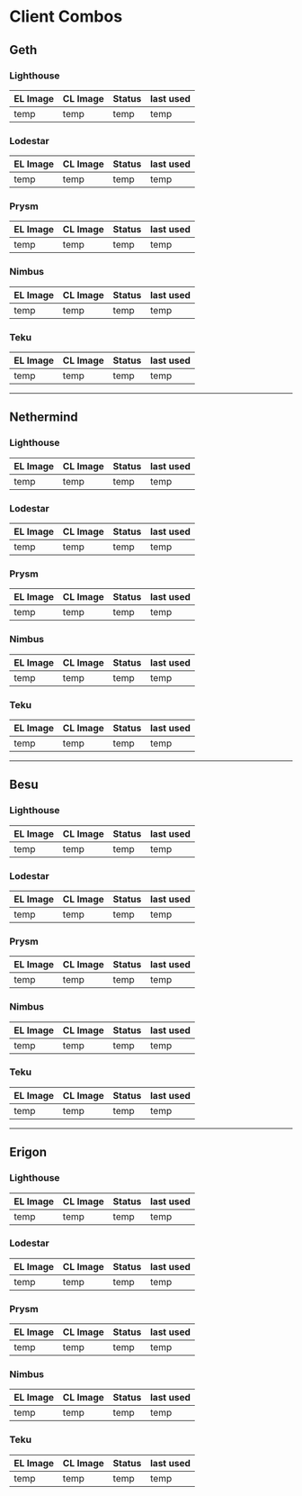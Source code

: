 # Client Combos
## Geth
### Lighthouse
|EL Image|CL Image| Status| last used|
|---|---|---|---|
|temp|temp|temp|temp|
### Lodestar
|EL Image|CL Image| Status| last used|
|---|---|---|---|
|temp|temp|temp|temp|
### Prysm
|EL Image|CL Image| Status| last used|
|---|---|---|---|
|temp|temp|temp|temp|
### Nimbus
|EL Image|CL Image| Status| last used|
|---|---|---|---|
|temp|temp|temp|temp|
### Teku
|EL Image|CL Image| Status| last used|
|---|---|---|---|
|temp|temp|temp|temp|
---
## Nethermind
### Lighthouse
|EL Image|CL Image| Status| last used|
|---|---|---|---|
|temp|temp|temp|temp|
### Lodestar
|EL Image|CL Image| Status| last used|
|---|---|---|---|
|temp|temp|temp|temp|
### Prysm
|EL Image|CL Image| Status| last used|
|---|---|---|---|
|temp|temp|temp|temp|
### Nimbus
|EL Image|CL Image| Status| last used|
|---|---|---|---|
|temp|temp|temp|temp|
### Teku
|EL Image|CL Image| Status| last used|
|---|---|---|---|
|temp|temp|temp|temp|
---
## Besu
### Lighthouse
|EL Image|CL Image| Status| last used|
|---|---|---|---|
|temp|temp|temp|temp|
### Lodestar
|EL Image|CL Image| Status| last used|
|---|---|---|---|
|temp|temp|temp|temp|
### Prysm
|EL Image|CL Image| Status| last used|
|---|---|---|---|
|temp|temp|temp|temp|
### Nimbus
|EL Image|CL Image| Status| last used|
|---|---|---|---|
|temp|temp|temp|temp|
### Teku
|EL Image|CL Image| Status| last used|
|---|---|---|---|
|temp|temp|temp|temp|
---
## Erigon
### Lighthouse
|EL Image|CL Image| Status| last used|
|---|---|---|---|
|temp|temp|temp|temp|
### Lodestar
|EL Image|CL Image| Status| last used|
|---|---|---|---|
|temp|temp|temp|temp|
### Prysm
|EL Image|CL Image| Status| last used|
|---|---|---|---|
|temp|temp|temp|temp|
### Nimbus
|EL Image|CL Image| Status| last used|
|---|---|---|---|
|temp|temp|temp|temp|
### Teku
|EL Image|CL Image| Status| last used|
|---|---|---|---|
|temp|temp|temp|temp|